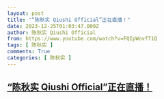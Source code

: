 ```yaml
---
layout: post
title: "“陈秋实 Qiushi Official”正在直播！"
date: 2023-12-25T01:03:47.000Z
author: 陈秋实 Qiushi Official
from: https://www.youtube.com/watch?v=FQIpWovf71Q
tags: [ 陈秋实 ]
comments: True
categories: [ 陈秋实 ]
---
```

<!--1703466227000-->
[“陈秋实 Qiushi Official”正在直播！](https://www.youtube.com/watch?v=FQIpWovf71Q)
------

<div>

</div>

